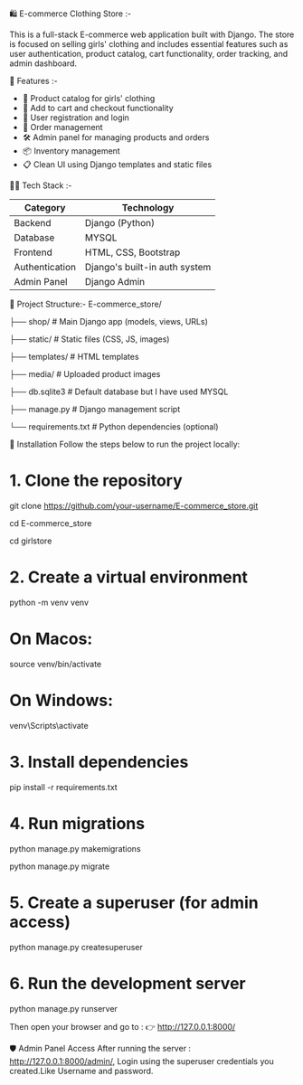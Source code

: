 🛍️ E-commerce Clothing Store :-

This is a full-stack E-commerce web application built with Django. The store is focused on selling girls' clothing and includes essential features such as user authentication, product catalog, cart functionality, order tracking, and admin dashboard.

🚀 Features :-
- 👗 Product catalog for girls' clothing
- 🛒 Add to cart and checkout functionality
- 👤 User registration and login
- 🧾 Order management
- 🛠️ Admin panel for managing products and orders
- 📦 Inventory management
- 📋 Clean UI using Django templates and static files

🧑‍💻 Tech Stack :-

| Category     | Technology         |
|--------------|--------------------|
| Backend      | Django (Python)    |
| Database     | MYSQL             |
| Frontend     | HTML, CSS, Bootstrap |
| Authentication | Django's built-in auth system |
| Admin Panel  | Django Admin       |

📁 Project Structure:- E-commerce_store/

├── shop/ # Main Django app (models, views, URLs)

├── static/ # Static files (CSS, JS, images)

├── templates/ # HTML templates

├── media/ # Uploaded product images

├── db.sqlite3 # Default database but I have used MYSQL

├── manage.py # Django management script

└── requirements.txt # Python dependencies (optional)

🔧 Installation
Follow the steps below to run the project locally:
# 1. Clone the repository
git clone https://github.com/your-username/E-commerce_store.git

cd E-commerce_store

cd girlstore

# 2. Create a virtual environment
python -m venv venv

# On Macos:
source venv/bin/activate 

# On Windows:
venv\Scripts\activate

# 3. Install dependencies
pip install -r requirements.txt

# 4. Run migrations
python manage.py makemigrations

python manage.py migrate

# 5. Create a superuser (for admin access)
python manage.py createsuperuser

# 6. Run the development server
python manage.py runserver

Then open your browser and go to :
👉 http://127.0.0.1:8000/

🛡️ Admin Panel Access
After running the server :
http://127.0.0.1:8000/admin/,
Login using the superuser credentials you created.Like Username and password.
